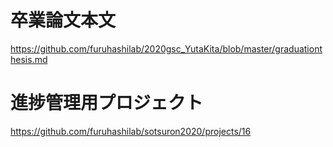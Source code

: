 # 卒業論文本文
https://github.com/furuhashilab/2020gsc_YutaKita/blob/master/graduationthesis.md

# 進捗管理用プロジェクト
https://github.com/furuhashilab/sotsuron2020/projects/16
